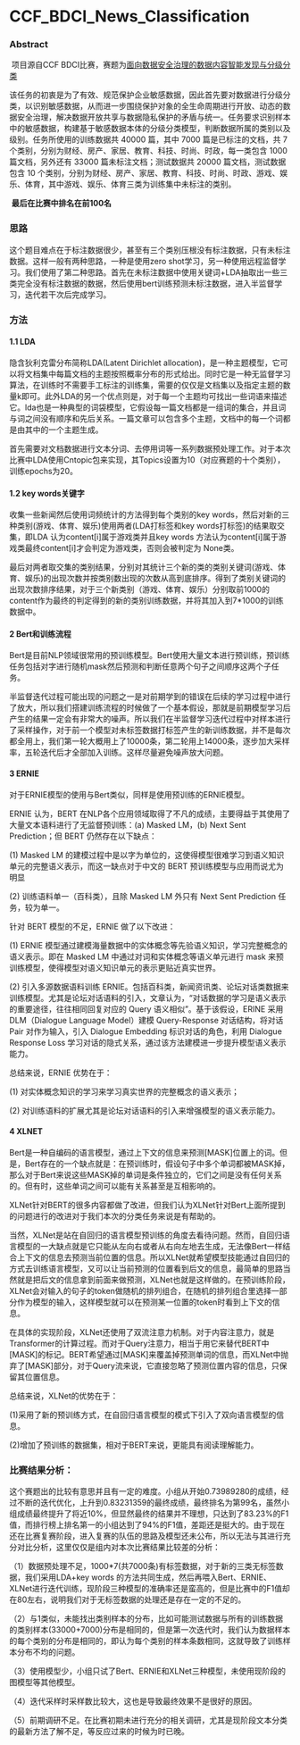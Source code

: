# CCF_BDCI_News_Classification

### Abstract

​	项目源自CCF BDCI比赛，赛题为[面向数据安全治理的数据内容智能发现与分级分类](https://www.datafountain.cn/competitions/471)

​	该任务的初衷是为了有效、规范保护企业敏感数据，因此首先要对数据进行分级分类，以识别敏感数据，从而进一步围绕保护对象的全生命周期进行开放、动态的数据安全治理，解决数据开放共享与数据隐私保护的矛盾与统一。任务要求识别样本中的敏感数据，构建基于敏感数据本体的分级分类模型，判断数据所属的类别以及级别。
​	任务所使用的训练数据共 40000 篇，其中 7000 篇是已标注的文档，共 7 个类别，分别为财经、房产、家居、教育、科技、时尚、时政，每一类包含 1000 篇文档，另外还有 33000 篇未标注文档；测试数据共 20000 篇文档，测试数据包含 10 个类别，分别为财经、房产、家居、教育、科技、时尚、时政、游戏、娱乐、体育，其中游戏、娱乐、体育三类为训练集中未标注的类别。

​	**最后在比赛中排名在前100名**

### 思路

这个题目难点在于标注数据很少，甚至有三个类别压根没有标注数据，只有未标注数据。这样一般有两种思路，一种是使用zero shot学习，另一种使用远程监督学习。我们使用了第二种思路。首先在未标注数据中使用关键词+LDA抽取出一些三类完全没有标注数据的数据，然后使用bert训练预测未标注数据，进入半监督学习，迭代若干次后完成学习。

### 方法

#### 1.1 LDA

隐含狄利克雷分布简称LDA(Latent Dirichlet allocation)，是一种主题模型，它可以将文档集中每篇文档的主题按照概率分布的形式给出。同时它是一种无监督学习算法，在训练时不需要手工标注的训练集，需要的仅仅是文档集以及指定主题的数量k即可。此外LDA的另一个优点则是，对于每一个主题均可找出一些词语来描述它。lda也是一种典型的词袋模型，它假设每一篇文档都是一组词的集合，并且词与词之间没有顺序和先后关系。一篇文章可以包含多个主题，文档中的每一个词都是由其中的一个主题生成。

首先需要对文档数据进行文本分词、去停用词等一系列数据预处理工作。对于本次比赛中LDA使用Cntopic包来实现，其Topics设置为10（对应赛题的十个类别），训练epochs为20。

#### 1.2 key words关键字

收集一些新闻然后使用词频统计的方法得到每个类别的key words，然后对新的三种类别(游戏、体育、娱乐)使用两者(LDA打标签和key words打标签)的结果取交集，即LDA 认为content[i]属于游戏类并且key words 方法认为content[i]属于游戏类最终content[i]才会判定为游戏类，否则会被判定为 None类。

最后对两者取交集的类别结果，分别对其统计三个新的类的类别关键词(游戏、体育、娱乐)的出现次数并按类别数出现的次数从高到底排序。得到了类别关键词的出现次数排序结果，对于三个新类别（游戏、体育、娱乐）分别取前1000的content作为最终的判定得到的新的类别训练数据，并将其加入到7*1000的训练数据中。

#### 2 Bert和训练流程

Bert是目前NLP领域很常用的预训练模型。Bert使用大量文本进行预训练，预训练任务包括对字进行随机mask然后预测和判断任意两个句子之间顺序这两个子任务。

半监督迭代过程可能出现的问题之一是对前期学到的错误在后续的学习过程中进行了放大，所以我们搭建训练流程的时候做了一个基本假设，那就是前期模型学习后产生的结果一定会有非常大的噪声。所以我们在半监督学习迭代过程中对样本进行了采样操作，对于前一个模型对未标签数据打标签产生的新训练数据，并不是每次都全用上，我们第一轮大概用上了10000条，第二轮用上14000条，逐步加大采样率，五轮迭代后才全部加入训练。这样尽量避免噪声放大问题。

#### 3 ERNIE

对于ERNIE模型的使用与Bert类似，同样是使用预训练的ERNIE模型。

ERNIE 认为，BERT 在NLP各个应用领域取得了不凡的成绩，主要得益于其使用了大量文本语料进行了无监督预训练：(a) Masked LM，(b) Next Sent Prediction；但 BERT 仍然存在以下缺点：

(1) Masked LM 的建模过程中是以字为单位的，这使得模型很难学习到语义知识单元的完整语义表示，而这一缺点对于中文的 BERT 预训练模型与应用而说尤为明显

(2) 训练语料单一（百科类），且除 Masked LM 外只有 Next Sent Prediction 任务，较为单一。

针对 BERT 模型的不足，ERNIE 做了以下改进：

(1) ERNIE 模型通过建模海量数据中的实体概念等先验语义知识，学习完整概念的语义表示。即在 Masked LM 中通过对词和实体概念等语义单元进行 mask 来预训练模型，使得模型对语义知识单元的表示更贴近真实世界。

(2) 引入多源数据语料训练 ERNIE。包括百科类，新闻资讯类、论坛对话类数据来训练模型。尤其是论坛对话语料的引入，文章认为，“对话数据的学习是语义表示的重要途径，往往相同回复对应的 Query 语义相似”。基于该假设，ERINE 采用 DLM（Dialogue Language Model）建模 Query-Response 对话结构，将对话 Pair 对作为输入，引入 Dialogue Embedding 标识对话的角色，利用 Dialogue Response Loss 学习对话的隐式关系，通过该方法建模进一步提升模型语义表示能力。

总结来说，ERNIE 优势在于：

(1) 对实体概念知识的学习来学习真实世界的完整概念的语义表示；

(2) 对训练语料的扩展尤其是论坛对话语料的引入来增强模型的语义表示能力。

#### 4 XLNET 

Bert是一种自编码的语言模型，通过上下文的信息来预测[MASK]位置上的词。但是，Bert存在的一个缺点就是：在预训练时，假设句子中多个单词都被MASK掉，那么对于Bert来说这些MASK掉的单词是条件独立的，它们之间是没有任何关系的。但有时，这些单词之间可以能有关系甚至是互相影响的。

XLNet针对BERT的很多内容都做了改进，但我们认为XLNet针对Bert上面所提到的问题进行的改进对于我们本次的分类任务来说是有帮助的。

当然，XLNet是站在自回归的语言模型预训练的角度去看待问题。然而，自回归语言模型的一大缺点就是它只能从左向右或者从右向左地去生成，无法像Bert一样结合上下文的信息去预测当前位置的信息。所以XLNet就希望模型技能通过自回归的方式去训练语言模型，又可以让当前预测的位置看到后文的信息，最简单的思路当然就是把后文的信息拿到前面来做预测，XLNet也就是这样做的。在预训练阶段，XLNet会对输入的句子的token做随机的排列组合，在随机的排列组合里选择一部分作为模型的输入，这样模型就可以在预测某一位置的token时看到上下文的信息。

在具体的实现阶段，XLNet还使用了双流注意力机制。对于内容注意力，就是Transformer的计算过程。而对于Query注意力，相当于用它来替代BERT中[MASK]的标记。BERT希望通过[MASK]来覆盖掉预测单词的信息，而XLNet中抛弃了[MASK]部分，对于Query流来说，它直接忽略了预测位置内容的信息，只保留其位置信息。

总结来说，XLNet的优势在于：

(1)采用了新的预训练方式，在自回归语言模型的模式下引入了双向语言模型的信息。

(2)增加了预训练的数据集，相对于BERT来说，更能具有阅读理解能力。

### 比赛结果分析：

这个赛题出的比较有意思并且有一定的难度。小组从开始0.73989280的成绩，经过不断的迭代优化，上升到0.83231359的最终成绩，最终排名为第99名，虽然小组成绩最终提升了将近10%，但显然最终的结果并不理想，只达到了83.23%的F1值，而排行榜上排名第一的小组达到了94%的F1值，差距还是挺大的。由于现在还在比赛复赛阶段，进入复赛的队伍的思路及模型还未公布，所以无法与其进行充分对比分析，这里仅仅是组内对本次比赛结果比较差的分析：

（1）数据预处理不足，1000*7(共7000条)有标签数据，对于新的三类无标签数据，我们采用LDA+key words 的方法共同生成，然后再喂入Bert、ERNIE、XLNet进行迭代训练，现阶段三种模型的准确率还是蛮高的，但是比赛中的F1值却在80左右，说明我们对于无标签数据的处理还是存在一定的不足的。

（2）与1类似，未能找出类别样本的分布，比如可能测试数据与所有的训练数据的类别样本(33000+7000)分布是相同的，但是第一次迭代时，我们认为数据样本的每个类别的分布是相同的，即认为每个类别的样本条数相同，这就导致了训练样本分布不均的问题。

（3）使用模型少，小组只试了Bert、ERNIE和XLNet三种模型，未使用现阶段的图模型等其他模型。

（4）迭代采样时采样数比较大，这也是导致最终效果不是很好的原因。

（5）前期调研不足。在比赛初期未进行充分的相关调研，尤其是现阶段文本分类的最新方法了解不足，等反应过来的时候为时已晚。